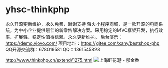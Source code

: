 # yhsc-thinkphp 
永久开源更新维护，永久免费，谢谢支持
萤火小程序商城，是一款开源的电商系统，为中小企业提供最佳的新零售解决方案。采用稳定的MVC框架开发，执行效率、扩展性、稳定性值得信赖。永久更新维护。
后台演示：https://demo.yiovo.com/
项目地址：https://gitee.com/xany/bestshop-php
QQ开源交流群：678019581
QQ：1361545828


http://www.thinkphp.cn/extend/1275.html
<img src="http://www.thinkphp.cn/Uploads/editor/2018-12-03/5c047b8181388.jpg"  alt="上海鲜花港 - 郁金香" />